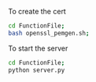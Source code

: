 To create the cert

```sh
cd FunctionFile;
bash openssl_pemgen.sh;
```

To start the server

```sh
cd FunctionFile;
python server.py
```
